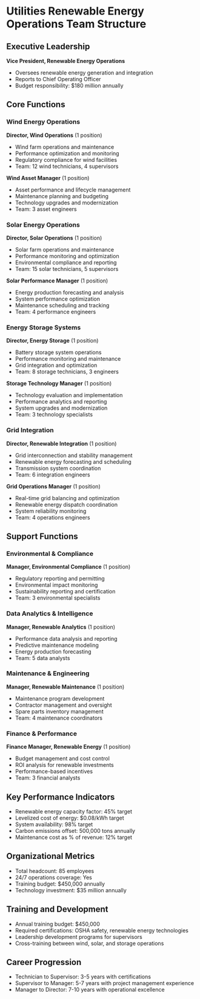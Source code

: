 # Utilities Renewable Energy Operations Team Structure

## Executive Leadership
**Vice President, Renewable Energy Operations**
- Oversees renewable energy generation and integration
- Reports to Chief Operating Officer
- Budget responsibility: $180 million annually

## Core Functions

### Wind Energy Operations
**Director, Wind Operations** (1 position)
- Wind farm operations and maintenance
- Performance optimization and monitoring
- Regulatory compliance for wind facilities
- Team: 12 wind technicians, 4 supervisors

**Wind Asset Manager** (1 position)
- Asset performance and lifecycle management
- Maintenance planning and budgeting
- Technology upgrades and modernization
- Team: 3 asset engineers

### Solar Energy Operations
**Director, Solar Operations** (1 position)
- Solar farm operations and maintenance
- Performance monitoring and optimization
- Environmental compliance and reporting
- Team: 15 solar technicians, 5 supervisors

**Solar Performance Manager** (1 position)
- Energy production forecasting and analysis
- System performance optimization
- Maintenance scheduling and tracking
- Team: 4 performance engineers

### Energy Storage Systems
**Director, Energy Storage** (1 position)
- Battery storage system operations
- Performance monitoring and maintenance
- Grid integration and optimization
- Team: 8 storage technicians, 3 engineers

**Storage Technology Manager** (1 position)
- Technology evaluation and implementation
- Performance analytics and reporting
- System upgrades and modernization
- Team: 3 technology specialists

### Grid Integration
**Director, Renewable Integration** (1 position)
- Grid interconnection and stability management
- Renewable energy forecasting and scheduling
- Transmission system coordination
- Team: 6 integration engineers

**Grid Operations Manager** (1 position)
- Real-time grid balancing and optimization
- Renewable energy dispatch coordination
- System reliability monitoring
- Team: 4 operations engineers

## Support Functions

### Environmental & Compliance
**Manager, Environmental Compliance** (1 position)
- Regulatory reporting and permitting
- Environmental impact monitoring
- Sustainability reporting and certification
- Team: 3 environmental specialists

### Data Analytics & Intelligence
**Manager, Renewable Analytics** (1 position)
- Performance data analysis and reporting
- Predictive maintenance modeling
- Energy production forecasting
- Team: 5 data analysts

### Maintenance & Engineering
**Manager, Renewable Maintenance** (1 position)
- Maintenance program development
- Contractor management and oversight
- Spare parts inventory management
- Team: 4 maintenance coordinators

### Finance & Performance
**Finance Manager, Renewable Energy** (1 position)
- Budget management and cost control
- ROI analysis for renewable investments
- Performance-based incentives
- Team: 3 financial analysts

## Key Performance Indicators
- Renewable energy capacity factor: 45% target
- Levelized cost of energy: $0.08/kWh target
- System availability: 98% target
- Carbon emissions offset: 500,000 tons annually
- Maintenance cost as % of revenue: 12% target

## Organizational Metrics
- Total headcount: 85 employees
- 24/7 operations coverage: Yes
- Training budget: $450,000 annually
- Technology investment: $35 million annually

## Training and Development
- Annual training budget: $450,000
- Required certifications: OSHA safety, renewable energy technologies
- Leadership development programs for supervisors
- Cross-training between wind, solar, and storage operations

## Career Progression
- Technician to Supervisor: 3-5 years with certifications
- Supervisor to Manager: 5-7 years with project management experience
- Manager to Director: 7-10 years with operational excellence
